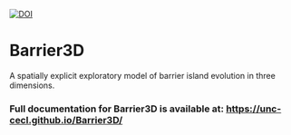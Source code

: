 [![DOI](https://zenodo.org/badge/DOI/10.5281/zenodo.4730988.svg)](https://doi.org/10.5281/zenodo.4730988)


# Barrier3D
A spatially explicit exploratory model of barrier island evolution in three dimensions.

### Full documentation for Barrier3D is available at: <https://unc-cecl.github.io/Barrier3D/>
